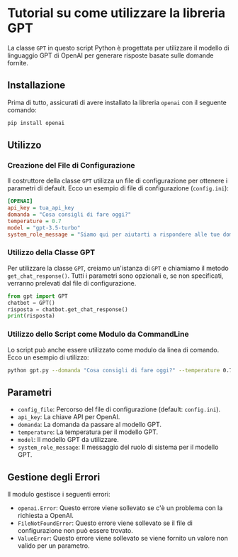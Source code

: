 # Tutorial su come utilizzare la libreria GPT

La classe `GPT` in questo script Python è progettata per utilizzare il modello di linguaggio GPT di OpenAI per generare risposte basate sulle domande fornite.

## Installazione

Prima di tutto, assicurati di avere installato la libreria `openai` con il seguente comando:

```bash
pip install openai
```

## Utilizzo

### Creazione del File di Configurazione

Il costruttore della classe `GPT` utilizza un file di configurazione per ottenere i parametri di default. Ecco un esempio di file di configurazione (`config.ini`):

```ini
[OPENAI]
api_key = tua_api_key
domanda = "Cosa consigli di fare oggi?"
temperature = 0.7
model = "gpt-3.5-turbo"
system_role_message = "Siamo qui per aiutarti a rispondere alle tue domande."
```

### Utilizzo della Classe GPT

Per utilizzare la classe `GPT`, creiamo un'istanza di `GPT` e chiamiamo il metodo `get_chat_response()`. Tutti i parametri sono opzionali e, se non specificati, verranno prelevati dal file di configurazione.

```python
from gpt import GPT
chatbot = GPT()
risposta = chatbot.get_chat_response()
print(risposta)
```

### Utilizzo dello Script come Modulo da CommandLine

Lo script può anche essere utilizzato come modulo da linea di comando. Ecco un esempio di utilizzo:

```bash
python gpt.py --domanda "Cosa consigli di fare oggi?" --temperature 0.7 --model gpt-3.5-turbo
```

## Parametri

- `config_file`: Percorso del file di configurazione (default: `config.ini`).
- `api_key`: La chiave API per OpenAI.
- `domanda`: La domanda da passare al modello GPT.
- `temperature`: La temperatura per il modello GPT.
- `model`: Il modello GPT da utilizzare.
- `system_role_message`: Il messaggio del ruolo di sistema per il modello GPT.

## Gestione degli Errori

Il modulo gestisce i seguenti errori:

- `openai.Error`: Questo errore viene sollevato se c'è un problema con la richiesta a OpenAI.
- `FileNotFoundError`: Questo errore viene sollevato se il file di configurazione non può essere trovato.
- `ValueError`: Questo errore viene sollevato se viene fornito un valore non valido per un parametro.
